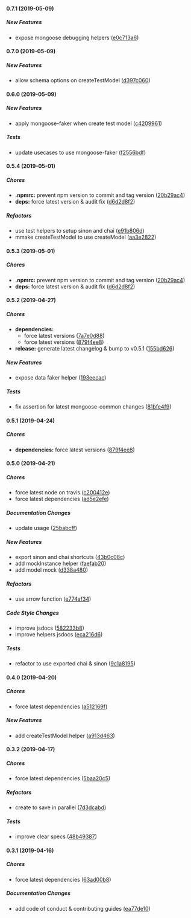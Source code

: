 #### 0.7.1 (2019-05-09)

##### New Features

*  expose mongoose debugging helpers ([e0c713a6](https://github.com/lykmapipo/mongoose-test-helpers/commit/e0c713a6ef4b67817721c451cd8a9803a2109ccc))

#### 0.7.0 (2019-05-09)

##### New Features

*  allow schema options on createTestModel ([d397c060](https://github.com/lykmapipo/mongoose-test-helpers/commit/d397c060ed5963892f2383633f52ed2324f94f76))

#### 0.6.0 (2019-05-09)

##### New Features

*  apply mongoose-faker when create test model ([c4209961](https://github.com/lykmapipo/mongoose-test-helpers/commit/c42099616874828aa5b8eb8c82cea3155db2ad83))

##### Tests

*  update usecases to use mongoose-faker ([f2556bdf](https://github.com/lykmapipo/mongoose-test-helpers/commit/f2556bdfed16361efffdf077ea64bb01485a43b6))

#### 0.5.4 (2019-05-01)

##### Chores

* **.npmrc:**  prevent npm version to commit and tag version ([20b29ac4](https://github.com/lykmapipo/mongoose-test-helpers/commit/20b29ac47f37e3a2a8b0d93814abca1321d95f78))
* **deps:**  force latest version & audit fix ([d6d2d8f2](https://github.com/lykmapipo/mongoose-test-helpers/commit/d6d2d8f209e7473f930396b524d0082fd8a226d8))

##### Refactors

*  use test helpers to setup sinon and chai ([e91b806d](https://github.com/lykmapipo/mongoose-test-helpers/commit/e91b806d21c30ff335f1b6743d1ea6c259fe98c1))
*  mmake createTestModel to use createModel ([aa3e2822](https://github.com/lykmapipo/mongoose-test-helpers/commit/aa3e2822ed3705945ca461527388d2f61ade6c87))

#### 0.5.3 (2019-05-01)

##### Chores

* **.npmrc:**  prevent npm version to commit and tag version ([20b29ac4](https://github.com/lykmapipo/mongoose-test-helpers/commit/20b29ac47f37e3a2a8b0d93814abca1321d95f78))
* **deps:**  force latest version & audit fix ([d6d2d8f2](https://github.com/lykmapipo/mongoose-test-helpers/commit/d6d2d8f209e7473f930396b524d0082fd8a226d8))

#### 0.5.2 (2019-04-27)

##### Chores

* **dependencies:**
  *  force latest versions ([7a7e0d88](https://github.com/lykmapipo/mongoose-test-helpers/commit/7a7e0d88ba62d1c69b266f1d6cdc1dea1fdece24))
  *  force latest versions ([879f4ee8](https://github.com/lykmapipo/mongoose-test-helpers/commit/879f4ee81d1b497befd39de3d39f64bf5cbcc702))
* **release:**  generate latest changelog & bump to v0.5.1 ([155bd626](https://github.com/lykmapipo/mongoose-test-helpers/commit/155bd626052f05381329c4e6699fe3cc3ac2318b))

##### New Features

*  expose data faker helper ([193eecac](https://github.com/lykmapipo/mongoose-test-helpers/commit/193eecaccdfb5ebdcdcda335df3bb10479e68ae4))

##### Tests

*  fix assertion for latest mongoose-common changes ([81bfe4f9](https://github.com/lykmapipo/mongoose-test-helpers/commit/81bfe4f913c164eb8024d38f8c3312f5d12aba2d))

#### 0.5.1 (2019-04-24)

##### Chores

* **dependencies:**  force latest versions ([879f4ee8](https://github.com/lykmapipo/mongoose-test-helpers/commit/879f4ee81d1b497befd39de3d39f64bf5cbcc702))

#### 0.5.0 (2019-04-21)

##### Chores

*  force latest node on travis ([c200412e](https://github.com/lykmapipo/mongoose-test-helpers/commit/c200412e35a4a2f0b886d4febef32bb71e521643))
*  force latest dependencies ([ad5e2efe](https://github.com/lykmapipo/mongoose-test-helpers/commit/ad5e2efe81f62d4215895f35e6d52a7ed2cd3756))

##### Documentation Changes

*  update usage ([25babcff](https://github.com/lykmapipo/mongoose-test-helpers/commit/25babcffb55aa0d7aaf8af64438c6499e57f9d87))

##### New Features

*  export sinon and chai shortcuts ([43b0c08c](https://github.com/lykmapipo/mongoose-test-helpers/commit/43b0c08ce12976dab497a3158b2240d0f9731f6a))
*  add mockInstance helper ([faefab20](https://github.com/lykmapipo/mongoose-test-helpers/commit/faefab20503fc63914d433e0050d67ae1670af53))
*  add model mock ([d338a480](https://github.com/lykmapipo/mongoose-test-helpers/commit/d338a480666c3f27976da51958931e4dea83d5be))

##### Refactors

*  use arrow function ([e774af34](https://github.com/lykmapipo/mongoose-test-helpers/commit/e774af34c28093f7b1e5e1e30a5e4bdf3bca4faf))

##### Code Style Changes

*  improve jsdocs ([582233b8](https://github.com/lykmapipo/mongoose-test-helpers/commit/582233b850a9c3f6afce0a106010bbb7cf59f1e5))
*  improve helpers jsdocs ([eca216d6](https://github.com/lykmapipo/mongoose-test-helpers/commit/eca216d663f1bd5dbcfb523374f8b6fd0eb3d29a))

##### Tests

*  refactor to use exported chai & sinon ([9c1a8195](https://github.com/lykmapipo/mongoose-test-helpers/commit/9c1a819510c484de23f113e02177c4e830b0d52c))

#### 0.4.0 (2019-04-20)

##### Chores

*  force latest dependencies ([a512169f](https://github.com/lykmapipo/mongoose-test-helpers/commit/a512169f729b50b7d2a36da1f6b7acceb79a5415))

##### New Features

*  add createTestModel helper ([a913d463](https://github.com/lykmapipo/mongoose-test-helpers/commit/a913d4630927c79a81d1fee70028e3b840015c30))

#### 0.3.2 (2019-04-17)

##### Chores

*  force latest dependencies ([5baa20c5](https://github.com/lykmapipo/mongoose-test-helpers/commit/5baa20c5d278d8c32b6caaa9abcda7b570355b4c))

##### Refactors

*  create to save in parallel ([7d3dcabd](https://github.com/lykmapipo/mongoose-test-helpers/commit/7d3dcabdefcead3d925fbde2b1023bdddca89d93))

##### Tests

*  improve clear specs ([48b49387](https://github.com/lykmapipo/mongoose-test-helpers/commit/48b49387592bc6253a044b3e38d262b95c9244cc))

#### 0.3.1 (2019-04-16)

##### Chores

*  force latest dependencies ([63ad00b8](https://github.com/lykmapipo/mongoose-test-helpers/commit/63ad00b8614abb1fda134fcac19e62ba57da1af4))

##### Documentation Changes

*  add code of conduct & contributing guides ([ea77de10](https://github.com/lykmapipo/mongoose-test-helpers/commit/ea77de10cc1a3b4d333fc857008327272fbfa6b8))

